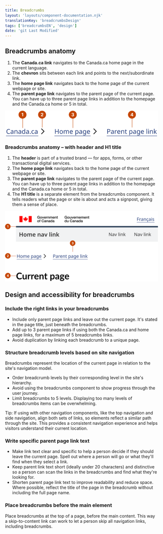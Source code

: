 ```yaml
---
title: Breadcrumbs
layout: 'layouts/component-documentation.njk'
translationKey: 'breadcrumbsDesign'
tags: ['breadcrumbsEN', 'design']
date: 'git Last Modified'
---
```


## Breadcrumbs anatomy

<ol class="anatomy-list">
  <li>The <strong>Canada.ca link</strong> navigates to the Canada.ca home page in the current language.</li>
  <li>The <strong>chevron</strong> sits between each link and points to the next/subordinate link.</li>
  <li>The <strong>home page link</strong> navigates back to the home page of the current webpage or site.</li>
  <li>The <strong>parent page link</strong> navigates to the parent page of the current page. You can have up to three parent page links in addition to the homepage and the Canada.ca home or 5 in total.</li>
</ol>

<img class="b-sm b-default p-400" src="/images/en/components/anatomy/gcds-breadcrumbs-anatomy.svg" alt="Breadcrumbs anatomy showing three links in a row with an arrow icon between them." />

### Breadcrumbs anatomy – with header and H1 title

<ol class="anatomy-list">
  <li>The <gcds-link href="{{ links.header }}"><strong>header</strong></gcds-link> is part of a trusted brand — for apps, forms, or other transactional digital services.</li>
  <li>The <strong>home page link</strong> navigates back to the home page of the current webpage or site.</li>
  <li>The <strong>parent page link</strong> navigates to the parent page of the current page. You can have up to three parent page links in addition to the homepage and the Canada.ca home or 5 in total.</li>
  <li>The <strong>H1 title</strong> is a separate element from the breadcrumbs component. It tells readers what the page or site is about and acts a signpost, giving them a sense of place.</li>
</ol>

<img class="b-sm b-default p-400" src="/images/en/components/anatomy/gcds-breadcrumbs-anatomy-with-header.svg" alt="Breadcrumbs anatomy showing three links in a row with an arrow icon between them below the header component." />

## Design and accessibility for breadcrumbs

### Include the right links in your breadcrumbs

- Include only parent page links and leave out the current page. It's stated in the page title, just beneath the breadcrumbs.
- Add up to 3 parent page links if using both the Canada.ca and home page links, for a maximum of 5 breadcrumbs links.
- Avoid duplication by linking each breadcrumb to a unique page.

### Structure breadcrumb levels based on site navigation

Breadcrumbs represent the location of the current page in relation to the site's navigation model.

- Order breadcrumb levels by their corresponding level in the site's hierarchy.
- Avoid using the breadcrumbs component to show progress through the user journey.
- Limit breadcrumbs to 5 levels. Displaying too many levels of breadcrumbs items can be overwhelming.

Tip: If using with other navigation components, like the <gcds-link href="{{ links.topNav }}">top navigation</gcds-link> and <gcds-link href="{{ links.sideNav }}">side navigation</gcds-link>, align both sets of links, so elements reflect a similar path through the site. This provides a consistent navigation experience and helps visitors understand their current location.

### Write specific parent page link text

- Make link text clear and specific to help a person decide if they should leave the current page. Spell out where a person will go or what they'll find when they select a link.
- Keep parent link text short (ideally under 20 characters) and distinctive so a person can scan the links in the breadcrumbs and find what they're looking for.
- Shorten parent page link text to improve readability and reduce space. Where possible, reflect the title of the page in the breadcrumb without including the full page name.

### Place breadcrumbs before the main element

Place breadcrumbs at the top of a page, before the main content. This way a skip-to-content link can work to let a person skip all navigation links, including breadcrumbs.
